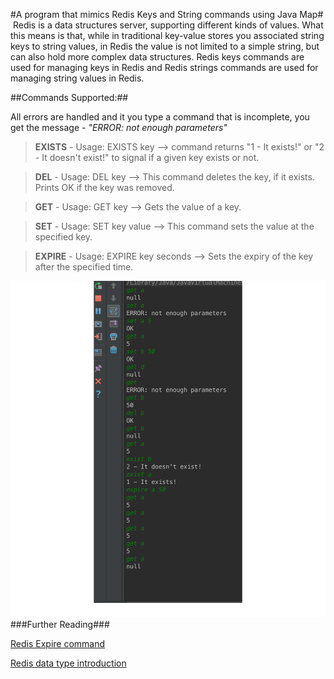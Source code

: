 #A program that mimics Redis Keys and String commands using Java Map#
 Redis is a data structures server, supporting different kinds of values. What this means is that, while in traditional key-value stores you associated string keys to string values, in Redis the value is not limited to a simple string, but can also hold more complex data structures.
Redis keys commands are used for managing keys in Redis and Redis strings commands are used for managing string values in Redis.

##Commands Supported:##

All errors are handled and it you type a command that is incomplete, you get the message - *"ERROR: not enough parameters"*

>**EXISTS** - Usage: EXISTS key 
          --> command returns "1 - It exists\!" or "2 - It doesn't exist\!" to signal if a given key exists or not.

>**DEL** - Usage: DEL key
       --> This command deletes the key, if it exists. Prints OK if the key was removed.

>**GET** - Usage: GET key
       --> Gets the value of a key.
       
>**SET** - Usage: SET key value
       --> This command sets the value at the specified key.
       
>**EXPIRE** - Usage: EXPIRE key seconds
          --> Sets the expiry of the key after the specified time.


![Running Redis Server code](/test.png)
###Further Reading### 

[Redis Expire command](https://redis.io/commands/expire)

[Redis data type introduction](https://redis.io/topics/data-types-intro)


